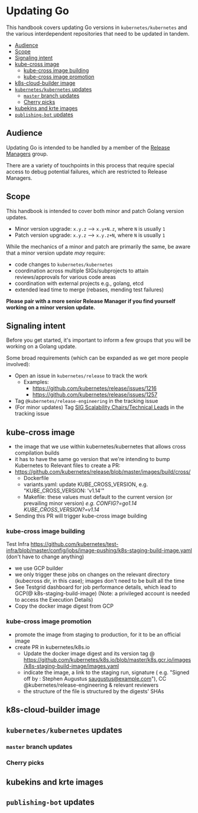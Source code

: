 # Updating Go

This handbook covers updating Go versions in `kubernetes/kubernetes` and the
various interdependent repositories that need to be updated in tandem.

- [Audience](#audience)
- [Scope](#scope)
- [Signaling intent](#signaling-intent)
- [kube-cross image](#kube-cross-image)
  - [kube-cross image building](#kube-cross-image-building)
  - [kube-cross image promotion](#kube-cross-image-promotion)
- [k8s-cloud-builder image](#k8s-cloud-builder-image)
- [`kubernetes/kubernetes` updates](#kuberneteskubernetes-updates)
  - [`master` branch updates](#master-branch-updates)
  - [Cherry picks](#cherry-picks)
- [kubekins and krte images](#kubekins-and-krte-images)
- [`publishing-bot` updates](#publishing-bot-updates)

## Audience

Updating Go is intended to be handled by a member of the
[Release Managers][release-managers] group.

There are a variety of touchpoints in this process that require special access
to debug potential failures, which are restricted to Release Managers.

## Scope

This handbook is intended to cover both minor and patch Golang version updates.

- Minor version upgrade: `x.y.z` --> `x.y+N.z`, where `N` is usually `1`
- Patch version upgrade: `x.y.z` --> `x.y.z+N`, where `N` is usually `1`

While the mechanics of a minor and patch are primarily the same, be aware that
a minor version update _may_ require:

- code changes to `kubernetes/kubernetes`
- coordination across multiple SIGs/subprojects to attain reviews/approvals for
  various code areas
- coordination with external projects e.g., golang, etcd
- extended lead time to merge (rebases, mending test failures)

**Please pair with a more senior Release Manager if you find yourself working
on a minor version update.**

## Signaling intent

Before you get started, it's important to inform a few groups that you will be
working on a Golang update.

Some broad requirements (which can be expanded as we get more people involved):

- Open an issue in `kubernetes/release` to track the work
  - Examples:
    - https://github.com/kubernetes/release/issues/1216
    - https://github.com/kubernetes/release/issues/1257
- Tag `@kubernetes/release-engineering` in the tracking issue
- (For minor updates) Tag [SIG Scalability Chairs/Technical Leads](https://github.com/kubernetes/community/tree/master/sig-scalability#leadership) in the tracking issue

## kube-cross image

- the image that we use within kubernetes/kubernetes that allows cross compilation builds
- it has to have the same go version that we're intending to bump Kubernetes to
Relevant files to create a PR:
- https://github.com/kubernetes/release/blob/master/images/build/cross/
  - Dockerfile
  - variants.yaml: update KUBE_CROSS_VERSION, e.g. "KUBE_CROSS_VERSION: 'v1.14'"
  - Makefile:
        these values must default to the current version (or prevailing minor version)
        *e.g.
        CONFIG?=go1.14
        KUBE_CROSS_VERSION?=v1.14*
- Sending this PR will trigger kube-cross image building

### kube-cross image building

Test Infra
https://github.com/kubernetes/test-infra/blob/master/config/jobs/image-pushing/k8s-staging-build-image.yaml (don't have to change anything)

- we use GCP builder
- we only trigger these jobs on changes on the relevant directory (kubecross dir, in this case); images don't need to be built all the time
- See Testgrid dashboard for job performance details, which lead to GCP(@ k8s-staging-build-image) (Note: a privileged account is needed to access the Execution Details)
- Copy the docker image digest from GCP

### kube-cross image promotion

- promote the image from staging to production, for it to be an official image
- create PR in kubernetes/k8s.io
  - Update the docker image digest and its version tag @ https://github.com/kubernetes/k8s.io/blob/master/k8s.gcr.io/images/k8s-staging-build-image/images.yaml
  - indicate the image, a link to the staging run, signature ( e.g. "Signed off by : Stephen Augustus saugustus@example.com"), CC @kubernetes/release-engineering & relevant reviewers
  - the structure of the file is structured by the digests' SHAs

## k8s-cloud-builder image

## `kubernetes/kubernetes` updates

### `master` branch updates

### Cherry picks

## kubekins and krte images

## `publishing-bot` updates


[release-managers]: /release-managers.md
